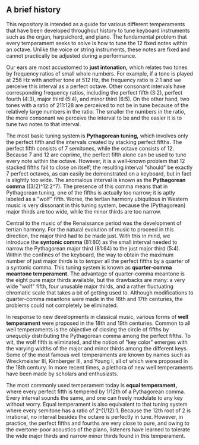 ## A brief history

This repository is intended as a guide for various different temperaments that have been developed throughout history to tune keyboard instruments such as the organ, harpsichord, and piano. The fundamental problem that every temperament seeks to solve is how to tune the 12 fixed notes within an octave. Unlike the voice or string instruments, these notes are fixed and cannot practically be adjusted during a performance.

Our ears are most accustomed to **just intonation,** which relates two tones by frequency ratios of small whole numbers. For example, if a tone is played at 256 Hz with another tone at 512 Hz, the frequency ratio is 2:1 and we perceive this interval as a perfect octave. Other consonant intervals have corresponding frequency ratios, including the perfect fifth (3:2), perfect fourth (4:3), major third (5:4), and minor third (6:5). On the other hand, two tones with a ratio of 211:128 are perceived to not be in tune because of the relatively large numbers in the ratio. The smaller the numbers in the ratio, the more consonant we perceive the interval to be and the easier it is to tune two notes to that interval.

The most basic tuning system is **Pythagorean tuning,** which involves only the perfect fifth and the intervals created by stacking perfect fifths. The perfect fifth consists of 7 semitones, while the octave consists of 12. Because 7 and 12 are coprime, the perfect fifth alone can be used to tune every note within the octave. However, it is a well-known problem that 12 stacked fifths fail to close on itself; the resulting interval "should" be exactly 7 perfect octaves, as can easily be demonstrated on a keyboard, but in fact is slightly too wide. The anomalous interval is known as the **Pythagorean comma** ((3/2)^12:2^7). The presence of this comma means that in Pythagorean tuning, one of the fifths is actually too narrow; it is aptly labeled as a "wolf" fifth. Worse, the tertian harmony ubiquitous in Western music is very dissonant in this tuning system, because the (Pythagorean) major thirds are too wide, while the minor thirds are too narrow.

Central to the music of the Renaissance period was the development of tertian harmony. For the natural evolution of music to proceed in this direction, the major third had to be made just. With this in mind, we introduce the **syntonic comma** (81:80) as the small interval needed to narrow the Pythagorean major third (81:64) to the just major third (5:4). Within the confines of the keyboard, the way to obtain the maximum number of just major thirds is to *temper* all the perfect fifths by a quarter of a syntonic comma. This tuning system is known as **quarter-comma meantone temperament.** The advantage of quarter-comma meantone is the eight pure major thirds available, but the drawbacks are many: a very wide "wolf" fifth, four unusable major thirds, and a rather fluctuating chromatic scale that takes a bit of getting used to. Although modifications to quarter-comma meantone were made in the 16th and 17th centuries, the problems could not completely be eliminated.

In response to new developments in classical music, various forms of **well temperament** were proposed in the 18th and 19th centuries. Common to all well temperaments is the objective of closing the circle of fifths by *unequally* distributing the Pythagorean comma among the perfect fifths. To wit, the wolf fifth is eliminated, and the notion of "key color" emerges with the varying widths of the major and minor thirds among the different keys. Some of the most famous well temperaments are known by names such as Wreckmeister III, Kirnberger III, and Young I, all of which were proposed in the 18th century. In more recent times, a plethora of new well temperaments have been made by scholars and enthusiasts.

The most commonly used temperament today is **equal temperament,** where every perfect fifth is tempered by 1/12th of a Pythagorean comma. Every interval sounds the same, and one can freely modulate to any key without worry. Equal temperament is also equivalent to that tuning system where every semitone has a ratio of 2^(1/12):1. Because the 12th root of 2 is irrational, no interval besides the octave is perfectly in tune. However, in practice, the perfect fifths and fourths are very close to pure, and owing to the overtone-poor acoustics of the piano, listeners have learned to tolerate the wide major thirds and narrow minor thirds found in this temperament. 

